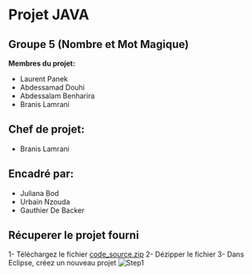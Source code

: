 # Projet JAVA
## Groupe 5 (Nombre et Mot Magique)
**Membres du projet:**
- Laurent Panek
- Abdessamad Douhi
- Abdessalam Benharira
- Branis Lamrani
## Chef de projet:
- Branis Lamrani
## Encadré par:
- Juliana Bod
- Urbain Nzouda
- Gauthier De Backer
## Récuperer le projet fourni
1- Téléchargez le fichier [code_source.zip](https://github.com/Laurent-PANEK/projet_JAVA/tree/master/Code_Source)
2- Dézipper le fichier
3- Dans Eclipse, créez un nouveau projet 
![Step1](Steps/Step1.png)
